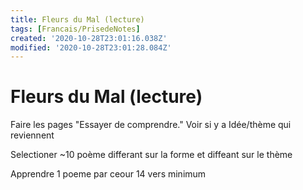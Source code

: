 ```yaml
---
title: Fleurs du Mal (lecture)
tags: [Francais/PrisedeNotes]
created: '2020-10-28T23:01:16.038Z'
modified: '2020-10-28T23:01:28.084Z'
---
```


# Fleurs du Mal (lecture)

Faire les pages "Essayer de comprendre."
Voir si y a Idée/thème qui reviennent

Selectioner ~10 poème differant sur la forme et diffeant sur le thème

Apprendre 1 poeme par ceour 14 vers minimum
